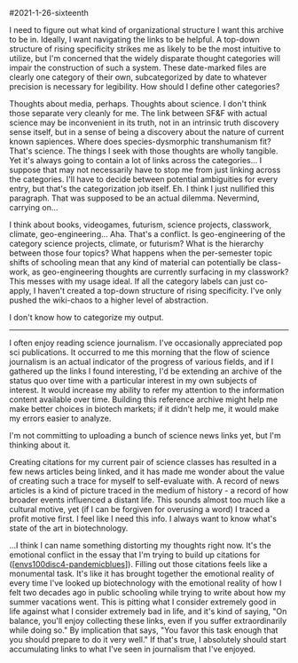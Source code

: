 #2021-1-26-sixteenth

I need to figure out what kind of organizational structure I want this archive to be in.  Ideally, I want navigating the links to be helpful.  A top-down structure of rising specificity strikes me as likely to be the most intuitive to utilize, but I'm concerned that the widely disparate thought categories will impair the construction of such a system.  These date-marked files are clearly one category of their own, subcategorized by date to whatever precision is necessary for legibility.  How should I define other categories?

Thoughts about media, perhaps.  Thoughts about science.  I don't think those separate very cleanly for me.  The link between SF&F with actual science may be inconvenient in its truth, not in an intrinsic truth discovery sense itself, but in a sense of being a discovery about the nature of current known sapiences.  Where does species-dysmorphic transhumanism fit?  That's science.  The things I seek with those thoughts are wholly tangible.  Yet it's always going to contain a lot of links across the categories...  I suppose that may not necessarily have to stop me from just linking across the categories.  I'll have to decide between potential ambiguities for every entry, but that's the categorization job itself.  Eh.  I think I just nullified this paragraph.  That was supposed to be an actual dilemma.  Nevermind, carrying on...

I think about books, videogames, futurism, science projects, classwork, climate, geo-engineering...  Aha.  That's a conflict.  Is geo-engineering of the category science projects, climate, or futurism?  What is the hierarchy between those four topics?  What happens when the per-semester topic shifts of schooling mean that any kind of material can potentially be class-work, as geo-engineering thoughts are currently surfacing in my classwork?  This messes with my usage ideal.  If all the category labels can just co-apply, I haven't created a top-down structure of rising specificity.  I've only pushed the wiki-chaos to a higher level of abstraction.

I don't know how to categorize my output.

---
I often enjoy reading science journalism.  I've occasionally appreciated pop sci publications.  It occurred to me this morning that the flow of science journalism is an actual indicator of the progress of various fields, and if I gathered up the links I found interesting, I'd be extending an archive of the status quo over time with a particular interest in my own subjects of interest.  It would increase my ability to refer my attention to the information content available over time.  Building this reference archive might help me make better choices in biotech markets; if it didn't help me, it would make my errors easier to analyze.

I'm not committing to uploading a bunch of science news links yet, but I'm thinking about it.

Creating citations for my current pair of science classes has resulted in a few news articles being linked, and it has made me wonder about the value of creating such a trace for myself to self-evaluate with.  A record of news articles is a kind of picture traced in the medium of history - a record of how broader events influenced a distant life.  This sounds almost too much like a cultural motive, yet (if I can be forgiven for overusing a word) I traced a profit motive first.  I feel like I need this info.  I always want to know what's state of the art in biotechnology.

...I think I can name something distorting my thoughts right now.  It's the emotional conflict in the essay that I'm trying to build up citations for ([[envs100disc4-pandemicblues]]).  Filling out those citations feels like a monumental task.  It's like it has brought together the emotional reality of every time I've looked up biotechnology with the emotional reality of how I felt two decades ago in public schooling while trying to write about how my summer vacations went.  This is pitting what I consider extremely good in life against what I consider extremely bad in life, and it's kind of saying, "On balance, you'll enjoy collecting these links, even if you suffer extraordinarily while doing so."  By implication that says, "You favor this task enough that you should prepare to do it very well."  If that's true, I absolutely should start accumulating links to what I've seen in journalism that I've enjoyed.

[//begin]: # "Autogenerated link references for markdown compatibility"
[envs100disc4-pandemicblues]: envs100disc4-pandemicblues "Envs100disc4 PandemicBlues"
[//end]: # "Autogenerated link references"
